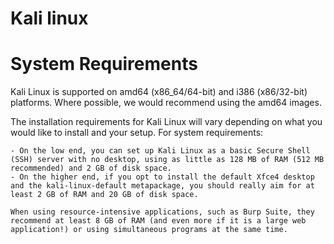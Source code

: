 # Kali linux

# System Requirements

Kali Linux is supported on amd64 (x86_64/64-bit) and i386 (x86/32-bit) platforms. Where possible, we would recommend using the amd64 images.


The installation requirements for Kali Linux will vary depending on what you would like to install and your setup. For system requirements:

    - On the low end, you can set up Kali Linux as a basic Secure Shell (SSH) server with no desktop, using as little as 128 MB of RAM (512 MB recommended) and 2 GB of disk space.
    - On the higher end, if you opt to install the default Xfce4 desktop and the kali-linux-default metapackage, you should really aim for at least 2 GB of RAM and 20 GB of disk space.

    When using resource-intensive applications, such as Burp Suite, they recommend at least 8 GB of RAM (and even more if it is a large web application!) or using simultaneous programs at the same time.